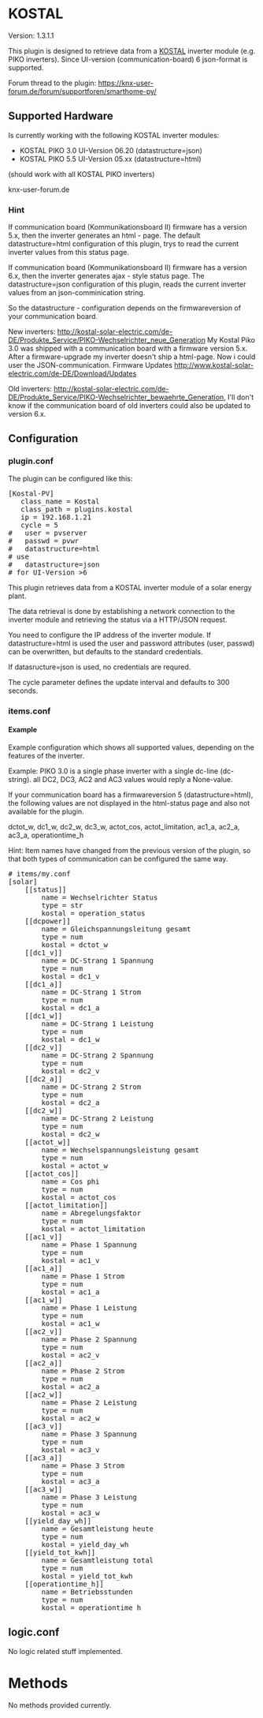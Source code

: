 # KOSTAL

Version: 1.3.1.1

This plugin is designed to retrieve data from a [KOSTAL](http://www.kostal-solar-electric.com/) inverter module (e.g. PIKO inverters).
Since UI-version (communication-board) 6 json-format is supported.

Forum thread to the plugin: https://knx-user-forum.de/forum/supportforen/smarthome-py/

## Supported Hardware

Is currently working with the following KOSTAL inverter modules:

  * KOSTAL PIKO 3.0 UI-Version 06.20 (datastructure=json)
  * KOSTAL PIKO 5.5 UI-Version 05.xx (datastructure=html)

  (should work with all KOSTAL PIKO inverters)
  <add more successfull testet Kostal Inverters with UI-Version and used datastructure>

knx-user-forum.de

### Hint
  If com­mu­ni­ca­tion board (Kom­mu­nika­tions­board II) firmware has a version 5.x,
  then the inverter generates an html - page.
  The default datastructure=html configuration of this plugin, trys to read
  the current inverter values from this status page.

  If com­mu­ni­ca­tion board (Kom­mu­nika­tions­board II) firmware has a version 6.x,
  then the inverter generates ajax - style status page.
  The datastructure=json configuration of this plugin, reads the current
  inverter values from an json-comminication string.

  So the datastructure - configuration depends on the firmwareversion of your
  communication board.

  New inverters:
  http://kostal-solar-electric.com/de-DE/Produkte_Service/PIKO-Wechselrichter_neue_Generation
  My Kostal Piko 3.0 was shipped with a communication board with a firmware version 5.x.
  After a firmware-upgrade my inverter doesn't ship a html-page. Now i could user the
  JSON-communication.
  Firmware Updates http://www.kostal-solar-electric.com/de-DE/Download/Updates

  Old inverters:
  http://kostal-solar-electric.com/de-DE/Produkte_Service/PIKO-Wechselrichter_bewaehrte_Generation,
  I'll don't know if the communication board of old inverters could also be updated to version 6.x.


## Configuration

### plugin.conf

The plugin can be configured like this:

<pre>
[Kostal-PV]
   class_name = Kostal
   class_path = plugins.kostal
   ip = 192.168.1.21
   cycle = 5
#   user = pvserver
#   passwd = pvwr
#   datastructure=html
# use
#   datastructure=json
# for UI-Version >6
</pre>

This plugin retrieves data from a KOSTAL inverter module of a solar energy
plant.

The data retrieval is done by establishing a network connection to the
inverter module and retrieving the status via a HTTP/JSON request.

You need to configure the IP address of the inverter module.
If datastructure=html is used the user and password attributes (user, passwd)
can be overwritten, but defaults to the standard credentials.

If datasructure=json is used, no credentials are requred.

The cycle parameter defines the update interval and defaults to 300 seconds.

### items.conf

#### Example

Example configuration which shows all supported values, depending on the
features of the inverter.

Example: PIKO 3.0 is a single phase inverter with a single dc-line (dc-string).
  all DC2, DC3, AC2 and AC3 values would reply a None-value.

If your communication board has a firmwareversion 5 (datastructure=html),
the following values are not displayed in the html-status page and also not
available for the plugin.

dctot_w, dc1_w, dc2_w, dc3_w,
actot_cos, actot_limitation, ac1_a, ac2_a, ac3_a,
operationtime_h

Hint:
Item names have changed from the previous version of the plugin, so that both
types of communication can be configured the same way.

<pre>
# items/my.conf
[solar]
    [[status]]
        name = Wechselrichter Status
        type = str
        kostal = operation_status
    [[dcpower]]
        name = Gleichspannungsleitung gesamt
        type = num
        kostal = dctot_w
    [[dc1_v]]
        name = DC-Strang 1 Spannung
        type = num
        kostal = dc1_v
    [[dc1_a]]
        name = DC-Strang 1 Strom
        type = num
        kostal = dc1_a
    [[dc1_w]]
        name = DC-Strang 1 Leistung
        type = num
        kostal = dc1_w
    [[dc2_v]]
        name = DC-Strang 2 Spannung
        type = num
        kostal = dc2_v
    [[dc2_a]]
        name = DC-Strang 2 Strom
        type = num
        kostal = dc2_a
    [[dc2_w]]
        name = DC-Strang 2 Leistung
        type = num
        kostal = dc2_w
    [[actot_w]]
        name = Wechselspannungsleistung gesamt
        type = num
        kostal = actot_w
    [[actot_cos]]
        name = Cos phi
        type = num
        kostal = actot_cos
    [[actot_limitation]]
        name = Abregelungsfaktor
        type = num
        kostal = actot_limitation
    [[ac1_v]]
        name = Phase 1 Spannung
        type = num
        kostal = ac1_v
    [[ac1_a]]
        name = Phase 1 Strom
        type = num
        kostal = ac1_a
    [[ac1_w]]
        name = Phase 1 Leistung
        type = num
        kostal = ac1_w
    [[ac2_v]]
        name = Phase 2 Spannung
        type = num
        kostal = ac2_v
    [[ac2_a]]
        name = Phase 2 Strom
        type = num
        kostal = ac2_a
    [[ac2_w]]
        name = Phase 2 Leistung
        type = num
        kostal = ac2_w
    [[ac3_v]]
        name = Phase 3 Spannung
        type = num
        kostal = ac3_v
    [[ac3_a]]
        name = Phase 3 Strom
        type = num
        kostal = ac3_a
    [[ac3_w]]
        name = Phase 3 Leistung
        type = num
        kostal = ac3_w
    [[yield_day_wh]]
        name = Gesamtleistung heute
        type = num
        kostal = yield_day_wh
    [[yield_tot_kwh]]
        name = Gesamtleistung total
        type = num
        kostal = yield_tot_kwh
    [[operationtime_h]]
        name = Betriebsstunden
        type = num
        kostal = operationtime_h
</pre>

## logic.conf

No logic related stuff implemented.

# Methods

No methods provided currently.
